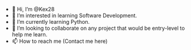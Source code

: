 - 👋 Hi, I’m @Kex28
- 👀 I’m interested in learning Software Development.
- 🌱 I’m currently learning Python.
- 💞️ I’m looking to collaborate on any project that would be entry-level to help me learn.
- 📫 How to reach me (Contact me here)

<!---
Kex28/Kex28 is a ✨ special ✨ repository because its `README.md` (this file) appears on your GitHub profile.
You can click the Preview link to take a look at your changes.
--->
